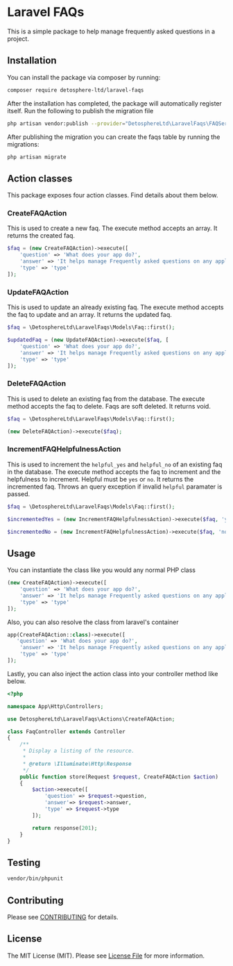 # Laravel FAQs

This is a simple package to help manage frequently asked questions in a project.

## Installation

You can install the package via composer by running:

```bash
composer require detosphere-ltd/laravel-faqs
```

After the installation has completed, the package will automatically register itself.
Run the following to publish the migration file

```bash
php artisan vendor:publish --provider="DetosphereLtd\LaravelFaqs\FAQServiceProvider"
```

After publishing the migration you can create the faqs table by running the migrations:

```bash
php artisan migrate
```

## Action classes

This package exposes four action classes. Find details about them below.

### CreateFAQAction

This is used to create a new faq. The execute method accepts an array. It returns the created faq.

```php
$faq = (new CreateFAQAction)->execute([
    'question' => 'What does your app do?',
    'answer' => 'It helps manage Frequently asked questions on any application.',
    'type' => 'type'
]);
```

### UpdateFAQAction

This is used to update an already existing faq. The execute method accepts the faq to update and an array. It returns the updated faq.

```php
$faq = \DetosphereLtd\LaravelFaqs\Models\Faq::first();

$updatedFaq = (new UpdateFAQAction)->execute($faq, [
    'question' => 'What does your app do?',
    'answer' => 'It helps manage Frequently asked questions on any application.',
    'type' => 'type'
]);
```

### DeleteFAQAction

This is used to delete an existing faq from the database. The execute method accepts the faq to delete. Faqs are soft deleted. It returns void.

```php
$faq = \DetosphereLtd\LaravelFaqs\Models\Faq::first();

(new DeleteFAQAction)->execute($faq);
```

### IncrementFAQHelpfulnessAction

This is used to increment the `helpful_yes` and `helpful_no` of an existing faq in the database. The execute method accepts the faq to increment and the helpfulness to increment. Helpful must be `yes` or `no`. It returns the incremented faq. Throws an query exception if invalid `helpful` paramater is passed.

```php
$faq = \DetosphereLtd\LaravelFaqs\Models\Faq::first();

$incrementedYes = (new IncrementFAQHelpfulnessAction)->execute($faq, 'yes');

$incrementedNo = (new IncrementFAQHelpfulnessAction)->execute($faq, 'no');
```

## Usage

You can instantiate the class like you would any normal PHP class

```php
(new CreateFAQAction)->execute([
    'question' => 'What does your app do?',
    'answer' => 'It helps manage Frequently asked questions on any application.',
    'type' => 'type'
]);
```

Also, you can also resolve the class from laravel's container

```php
app(CreateFAQAction::class)->execute([
   'question' => 'What does your app do?',
    'answer' => 'It helps manage Frequently asked questions on any application.',
    'type' => 'type'
]);
```

Lastly, you can also inject the action class into your controller method like below.

```php
<?php

namespace App\Http\Controllers;

use DetosphereLtd\LaravelFaqs\Actions\CreateFAQAction;

class FaqController extends Controller
{
    /**
     * Display a listing of the resource.
     *
     * @return \Illuminate\Http\Response
     */
    public function store(Request $request, CreateFAQAction $action)
    {
        $action->execute([
            'question' => $request->question,
            'answer'=> $request->answer,
            'type' => $request->type
        ]);

        return response(201);
    }
}

```

## Testing

```bash
vendor/bin/phpunit
```

## Contributing

Please see [CONTRIBUTING](CONTRIBUTING.md) for details.

## License

The MIT License (MIT). Please see [License File](LICENSE.md) for more information.

